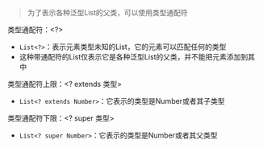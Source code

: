 > 为了表示各种泛型List的父类，可以使用类型通配符

类型通配符：<?> 
- `List<?>`：表示元素类型未知的List，它的元素可以匹配任何的类型  
- 这种带通配符的List仅表示它是各种泛型List的父类，并不能把元素添加到其中 
  
类型通配符上限：<? extends 类型> 
- `List<? extends Number>`：它表示的类型是Number或者其子类型 
  
类型通配符下限：<? super 类型> 
- `List<? super Number>`：它表示的类型是Number或者其父类型

